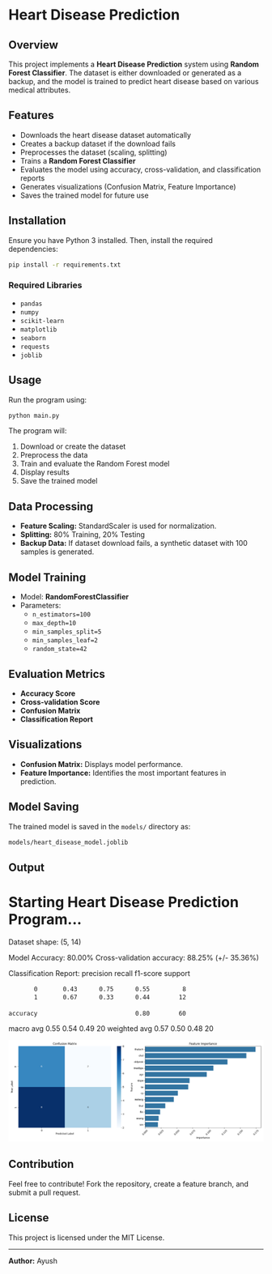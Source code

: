 # Heart Disease Prediction

## Overview
This project implements a **Heart Disease Prediction** system using **Random Forest Classifier**. The dataset is either downloaded or generated as a backup, and the model is trained to predict heart disease based on various medical attributes.

## Features
- Downloads the heart disease dataset automatically
- Creates a backup dataset if the download fails
- Preprocesses the dataset (scaling, splitting)
- Trains a **Random Forest Classifier**
- Evaluates the model using accuracy, cross-validation, and classification reports
- Generates visualizations (Confusion Matrix, Feature Importance)
- Saves the trained model for future use

## Installation
Ensure you have Python 3 installed. Then, install the required dependencies:
```bash
pip install -r requirements.txt
```

### Required Libraries
- `pandas`
- `numpy`
- `scikit-learn`
- `matplotlib`
- `seaborn`
- `requests`
- `joblib`

## Usage
Run the program using:
```bash
python main.py
```
The program will:
1. Download or create the dataset
2. Preprocess the data
3. Train and evaluate the Random Forest model
4. Display results
5. Save the trained model

## Data Processing
- **Feature Scaling:** StandardScaler is used for normalization.
- **Splitting:** 80% Training, 20% Testing
- **Backup Data:** If dataset download fails, a synthetic dataset with 100 samples is generated.

## Model Training
- Model: **RandomForestClassifier**
- Parameters:
  - `n_estimators=100`
  - `max_depth=10`
  - `min_samples_split=5`
  - `min_samples_leaf=2`
  - `random_state=42`

## Evaluation Metrics
- **Accuracy Score**
- **Cross-validation Score**
- **Confusion Matrix**
- **Classification Report**

## Visualizations
- **Confusion Matrix:** Displays model performance.
- **Feature Importance:** Identifies the most important features in prediction.

## Model Saving
The trained model is saved in the `models/` directory as:
```bash
models/heart_disease_model.joblib
```
## Output 

Starting Heart Disease Prediction Program...
=========================================

Dataset shape: (5, 14)

Model Accuracy: 80.00%
Cross-validation accuracy: 88.25% (+/- 35.36%)

Classification Report:
              precision    recall  f1-score   support

           0       0.43      0.75      0.55         8
           1       0.67      0.33      0.44        12

    accuracy                           0.80        60
   macro avg       0.55      0.54      0.49        20
weighted avg       0.57      0.50      0.48        20

![Project Screenshot](https://github.com/AyushGorlawar/Heart-Disease-Prediction-Model/blob/main/Output.png)

## Contribution
Feel free to contribute! Fork the repository, create a feature branch, and submit a pull request.

## License
This project is licensed under the MIT License.

---
**Author:** Ayush

